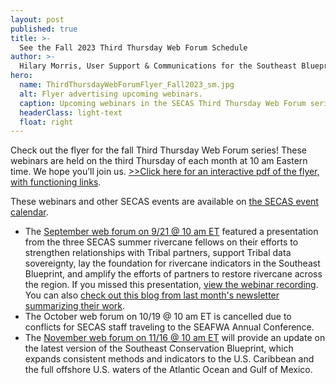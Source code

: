 ```yaml
---
layout: post
published: true
title: >-
  See the Fall 2023 Third Thursday Web Forum Schedule
author: >-
  Hilary Morris, User Support & Communications for the Southeast Blueprint
hero:
  name: ThirdThursdayWebForumFlyer_Fall2023_sm.jpg
  alt: Flyer advertising upcoming webinars.
  caption: Upcoming webinars in the SECAS Third Thursday Web Forum series. Visit <a href="https://secassoutheast.org/events">the SECAS event calendar</a> for more details and connection information.
  headerClass: light-text
  float: right
---
```

Check out the flyer for the fall Third Thursday Web Forum series! These webinars are held on the third Thursday of each month at 10 am Eastern time. We hope you’ll join us. [>>Click here for an interactive pdf of the flyer, with functioning links](https://secassoutheast.org/pdf/ThirdThursdayWebForumFlyer_Fall2023_sm.pdf).<!--more-->

These webinars and other SECAS events are available on [the SECAS event calendar](https://secassoutheast.org/events).

- The [September web forum on 9/21 @ 10 am ET](https://www.google.com/calendar/event?eid=NWplcHU3aDRkNGFxMzJoYTBrNmNnZTNqM2kgc2VjYXNzb3V0aGVhc3RAbQ&ctz=America/New_York) featured a presentation from the three SECAS summer rivercane fellows on their efforts to strengthen relationships with Tribal partners, support Tribal data sovereignty, lay the foundation for rivercane indicators in the Southeast Blueprint, and amplify the efforts of partners to restore rivercane across the region. If you missed this presentation, [view the webinar recording](https://www.youtube.com/watch?v=DZ1IPKQ49_I). You can also [check out this blog from last month's newsletter summarizing their work](https://secassoutheast.org/2023/08/30/Integrating-rivercane-as-Indigenous-Traditional-Ecological-Knowledge-into-the-Southeast-Conservation-Blueprint.html). 
- The October web forum on 10/19 @ 10 am ET is cancelled due to conflicts for SECAS staff traveling to the SEAFWA Annual Conference.
- The [November web forum on 11/16 @ 10 am ET](https://www.google.com/calendar/event?eid=MzJvbm9mMmFvcGwxMHI2c2s5MzZqdmxlbTYgc2VjYXNzb3V0aGVhc3RAbQ&ctz=America/New_York) will provide an update on the latest version of the Southeast Conservation Blueprint, which expands consistent methods and indicators to the U.S. Caribbean and the full offshore U.S. waters of the Atlantic Ocean and Gulf of Mexico.

